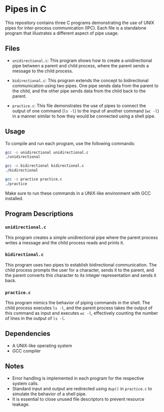 # Pipes in C

This repository contains three C programs demonstrating the use of UNIX pipes for inter-process communication (IPC). Each file is a standalone program that illustrates a different aspect of pipe usage.

## Files

- `unidirectional.c`: This program shows how to create a unidirectional pipe between a parent and child process, where the parent sends a message to the child process.

- `bidirectional.c`: This program extends the concept to bidirectional communication using two pipes. One pipe sends data from the parent to the child, and the other pipe sends data from the child back to the parent.

- `practice.c`: This file demonstrates the use of pipes to connect the output of one command (`ls -l`) to the input of another command (`wc -l`) in a manner similar to how they would be connected using a shell pipe.

## Usage

To compile and run each program, use the following commands:

```bash
gcc -o unidirectional unidirectional.c
./unidirectional

gcc -o bidirectional bidirectional.c
./bidirectional

gcc -o practice practice.c
./practice
```

Make sure to run these commands in a UNIX-like environment with GCC installed.

## Program Descriptions

### `unidirectional.c`

This program creates a simple unidirectional pipe where the parent process writes a message and the child process reads and prints it.

### `bidirectional.c`

This program uses two pipes to establish bidirectional communication. The child process prompts the user for a character, sends it to the parent, and the parent converts this character to its integer representation and sends it back.

### `practice.c`

This program mimics the behavior of piping commands in the shell. The child process executes `ls -l`, and the parent process takes the output of this command as input and executes `wc -l`, effectively counting the number of lines in the output of `ls -l`.

## Dependencies

- A UNIX-like operating system
- GCC compiler

## Notes

- Error handling is implemented in each program for the respective system calls.
- Standard input and output are redirected using `dup()` in `practice.c` to simulate the behavior of a shell pipe.
- It is essential to close unused file descriptors to prevent resource leakage.